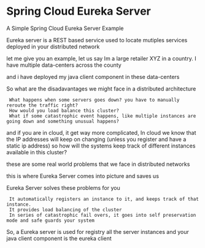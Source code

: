 # Spring Cloud Eureka Server

A Simple Spring Cloud Eureka Server Example

Eureka server is a REST based service used to locate mutiples services deployed in your distributed network

let me give you an example, let us say Im a large retailer XYZ in a country. I have multiple data-centers across the county

and i have deployed my java client component in these data-centers

So what are the disadavantages we might face in a distributed architecture

     What happens when some servers goes down? you have to manually reroute the traffic right?
     How would you load balance this cluster?
     What if some catastrophic event happens, like multiple instances are going down and something unusual happens?

and if you are in cloud, it get way more complicated, In cloud we know that the IP addresses will keep on changing (unless you register and have a static ip address)
so how will the systems keep track of different instances available in this cluster?

these are some real world problems that we face in distributed networks

this is where Eureka Server comes into picture and saves us

Eureka Server solves these problems for you

     It automatically registers an instance to it, and keeps track of that instance.
     It provides load balancing of the cluster
     In series of catastrophic fail overs, it goes into self preservation mode and safe guards your system

So, a Eureka server is used for registry all the server instances and your java client component is the eureka client
